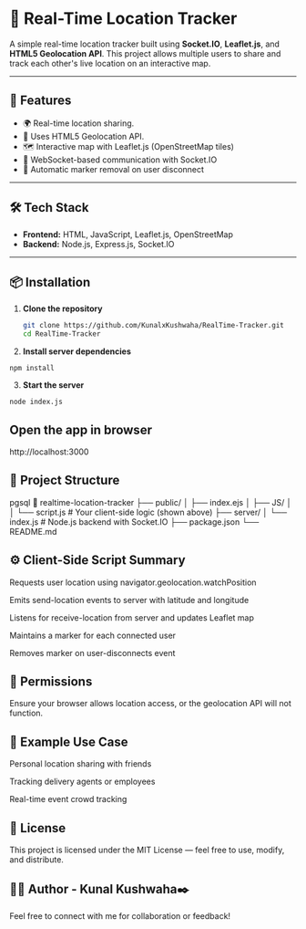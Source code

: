 # 📍 Real-Time Location Tracker

A simple real-time location tracker built using **Socket.IO**, **Leaflet.js**, and **HTML5 Geolocation API**. This project allows multiple users to share and track each other's live location on an interactive map.

---

## 🚀 Features

- 🌍 Real-time location sharing.
- 📡 Uses HTML5 Geolocation API.
- 🗺️ Interactive map with Leaflet.js (OpenStreetMap tiles)
- 🔌 WebSocket-based communication with Socket.IO
- 🔴 Automatic marker removal on user disconnect

---

## 🛠️ Tech Stack

- **Frontend:** HTML, JavaScript, Leaflet.js, OpenStreetMap
- **Backend:** Node.js, Express.js, Socket.IO

---

## 📦 Installation

1. **Clone the repository**
   ```bash
   git clone https://github.com/KunalxKushwaha/RealTime-Tracker.git
   cd RealTime-Tracker

2. **Install server dependencies**
```
npm install
```
3. **Start the server**
```
node index.js
```


## Open the app in browser
http://localhost:3000

## 🧩 Project Structure
pgsql
📁 realtime-location-tracker
├── public/
│   ├── index.ejs
│   ├── JS/
│   │   └── script.js        # Your client-side logic (shown above)
├── server/
│   └── index.js             # Node.js backend with Socket.IO
├── package.json
└── README.md

## ⚙️ Client-Side Script Summary
Requests user location using navigator.geolocation.watchPosition

Emits send-location events to server with latitude and longitude

Listens for receive-location from server and updates Leaflet map

Maintains a marker for each connected user

Removes marker on user-disconnects event

## 🔐 Permissions
Ensure your browser allows location access, or the geolocation API will not function.

## 🧪 Example Use Case
Personal location sharing with friends

Tracking delivery agents or employees

Real-time event crowd tracking

## 📝 License
This project is licensed under the MIT License — feel free to use, modify, and distribute.

 ## 🙋‍♂️ Author - Kunal Kushwaha✒️

Feel free to connect with me for collaboration or feedback!
